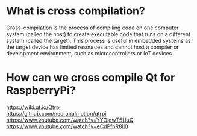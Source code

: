 # What is cross compilation?
Cross-compilation is the process of compiling code on one computer system (called the host) to create executable code that runs on a different system (called the target).
This process is useful in embedded systems as the target device has limited resources and cannot host a compiler or development environment, such as microcontrollers or IoT devices

# How can we cross compile Qt for RaspberryPi? 
https://wiki.qt.io/Qtrpi  
https://github.com/neuronalmotion/qtrpi  
https://www.youtube.com/watch?v=YYOjdwT5UuQ  
https://www.youtube.com/watch?v=eCdPfnR8iI0  
